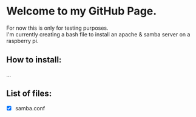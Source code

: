 # Welcome to my GitHub Page.  
For now this is only for testing purposes.  
I'm currently creating a bash file to install an apache & samba server on a raspberry pi.

## How to install:

...

## List of files:
- [x] samba.conf

<!---
Geeroy92/Geeroy92 is a ✨ special ✨ repository because its `README.md` (this file) appears on your GitHub profile.
You can click the Preview link to take a look at your changes.
--->
